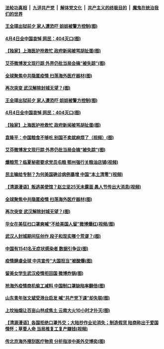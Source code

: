 

####  [法轮功真相](../../../../basic/blob/master/README.md?t=04041730) &nbsp;|&nbsp; [九评共产党](../../../../9ping.md/blob/master/README.md?t=04041730) &nbsp;|&nbsp; [解体党文化](../../../../jtdwh.md/blob/master/README.md?t=04041730)  &nbsp;|&nbsp; [共产主义的终极目的](../../../../gczydzjmd.md/blob/master/README.md?t=04041730) &nbsp;|&nbsp; [魔鬼在统治我们的世界](../../../../mgztzwmdsj.md/blob/master/README.md?t=04041730) 

#### [王全璋出狱前夕 家人遭恐吓 姐姐被警方控制(图)](../pages/p1/928594.md?t=04041730) 

#### [4月4日全中国哀悼 网民：404灭口(图)](../pages/p1/928579.md?t=04041730) 

#### [【独家】上海医护抢救忙 政府新闻被骂胡扯蛋(图)](../pages/p1/928561.md?t=04041730) 

#### [艾芬微博发文现行踪 外界仍批当局会搞“被失踪”(图)](../pages/p1/928511.md?t=04041730) 

#### [全球聚焦中共隐匿疫情 扫荡海外医疗器材(图)](../pages/p1/928503.md?t=04041730) 

#### [再次突变 武汉解除封城无望？(图)](../pages/p1/928499.md?t=04041730) 

#### [王全璋出狱前夕 家人遭恐吓 姐姐被警方控制(图)](../pages/p1/928594.md?t=04041730) 

#### [4月4日全中国哀悼 网民：404灭口(图)](../pages/p1/928579.md?t=04041730) 

#### [【独家】上海医护抢救忙 政府新闻被骂胡扯蛋(图)](../pages/p1/928561.md?t=04041730) 

#### [袁隆平：中国粮食不够吃 别国不卖就麻烦了（视频）(图)](../pages/p1/928534.md?t=04041730) 

#### [艾芬微博发文现行踪 外界仍批当局会搞“被失踪”(图)](../pages/p1/928511.md?t=04041730) 

#### [爆粮荒？临夏秘密要求党员屯粮 鄂州强行关粮油店铺(视频)](../pages/p1/928509.md?t=04041730) 

#### [民主输给专制？为何美国确诊病例暴增 中国“本土清零”(视频)](../pages/p1/928508.md?t=04041730) 

#### [【清源漫语】叛逃美使馆？赵立坚25天未露面 愚人节传出大消息(视频)](../pages/p1/928507.md?t=04041730) 

#### [全球聚焦中共隐匿疫情 扫荡海外医疗器材(图)](../pages/p1/928503.md?t=04041730) 

#### [再次突变 武汉解除封城无望？(图)](../pages/p1/928499.md?t=04041730) 

#### [华女在美狂扫口罩爽喊“不给美国人留”微博爆红(视频/图)](../pages/p1/928438.md?t=04041730) 

#### [武汉人封城期间狂创作 段子和现实哪个荒谬？(图)](../pages/p1/928332.md?t=04041730) 

#### [中国有1541名无症状感染者 数据引争议(图)](../pages/p1/928256.md?t=04041730) 

#### [疫情肆虐全球 中共宣传“大国担当”被酸爆(图)](../pages/p1/928405.md?t=04041730) 

#### [留美女学生武汉疫情拒回国 微博炸锅(图)](../pages/p1/928401.md?t=04041730) 

#### [抢海外疫情商机偷工减料 中国制口罩缺陷率翻倍(图)](../pages/p1/928393.md?t=04041730) 

#### [山东青年张文斌受港台启发 喊“共产党下课”却失联(图)](../pages/p1/928379.md?t=04041730) 

#### [上坟抽烟让百亩山林成焦土 云南大火10小时才扑灭(图)](../pages/p1/928353.md?t=04041730) 

#### [【清源漫语】各国拒绝口罩外交；大陆抄作业论消失；制造假货 陆商称出于爱国情怀；草菅人命 当局推复工复产赚钱(视频)](../pages/p1/928280.md?t=04041730) 

#### [传北京海外搜刮医疗物资 分析指涉中美外交博奕(图)](../pages/p1/928316.md?t=04041730) 

